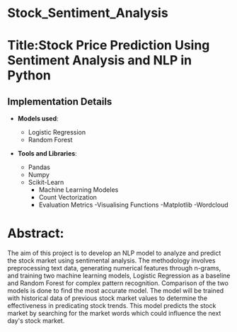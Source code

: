 # Stock_Sentiment_Analysis

# Title:Stock Price Prediction Using Sentiment Analysis and NLP in Python

## Implementation Details

- **Models used**:
  - Logistic Regression
  - Random Forest 

- **Tools and Libraries**:
  - Pandas
  - Numpy
  - Scikit-Learn
     - Machine Learning Modeles
     - Count Vectorization
     - Evaluation Metrics
  -Visualising Functions
     -Matplotlib
     -Wordcloud

# Abstract:
The aim of this project is to develop an NLP model to analyze and predict the stock market using sentimental analysis. The methodology involves preprocessing text data, generating numerical features through n-grams, and training two machine learning models, Logistic Regression as a baseline and Random Forest for complex pattern recognition. Comparison of the two models is done to find the most accurate model. The model will be trained with historical data of previous stock market values to determine the effectiveness in predicating stock trends. This model predicts the stock market by searching for the market words which could influence the next day's stock market.
